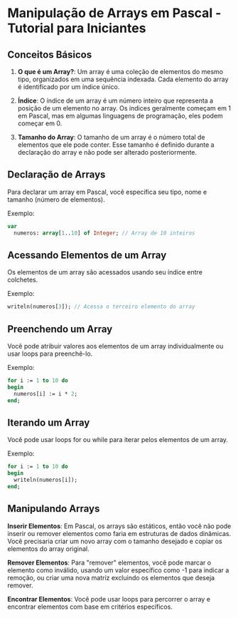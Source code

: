 # Manipulação de Arrays em Pascal - Tutorial para Iniciantes

## Conceitos Básicos

1. **O que é um Array?**: Um array é uma coleção de elementos do mesmo tipo, organizados em uma sequência indexada. Cada elemento do array é identificado por um índice único.

2. **Índice**: O índice de um array é um número inteiro que representa a posição de um elemento no array. Os índices geralmente começam em 1 em Pascal, mas em algumas linguagens de programação, eles podem começar em 0.

3. **Tamanho do Array**: O tamanho de um array é o número total de elementos que ele pode conter. Esse tamanho é definido durante a declaração do array e não pode ser alterado posteriormente.

## Declaração de Arrays

Para declarar um array em Pascal, você especifica seu tipo, nome e tamanho (número de elementos).

Exemplo:
```pascal
var
  numeros: array[1..10] of Integer; // Array de 10 inteiros
```

## Acessando Elementos de um Array

Os elementos de um array são acessados usando seu índice entre colchetes.

Exemplo:

```pascal
writeln(numeros[3]); // Acessa o terceiro elemento do array
```

## Preenchendo um Array

Você pode atribuir valores aos elementos de um array individualmente ou usar loops para preenchê-lo.

Exemplo:

```pascal
for i := 1 to 10 do
begin
  numeros[i] := i * 2;
end;
```

## Iterando um Array

Você pode usar loops for ou while para iterar pelos elementos de um array.

Exemplo:

```pascal
for i := 1 to 10 do
begin
  writeln(numeros[i]);
end;
```
## Manipulando Arrays

**Inserir Elementos**: Em Pascal, os arrays são estáticos, então você não pode inserir ou remover elementos como faria em estruturas de dados dinâmicas. Você precisaria criar um novo array com o tamanho desejado e copiar os elementos do array original.

**Remover Elementos**: Para "remover" elementos, você pode marcar o elemento como inválido, usando um valor específico como -1 para indicar a remoção, ou criar uma nova matriz excluindo os elementos que deseja remover.

**Encontrar Elementos**: Você pode usar loops para percorrer o array e encontrar elementos com base em critérios específicos.
